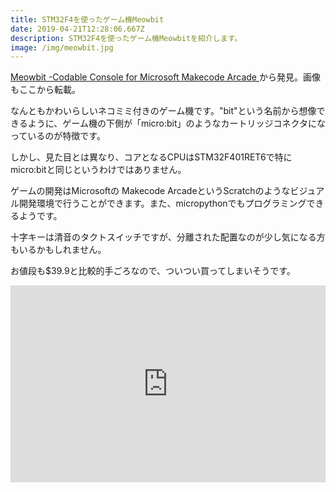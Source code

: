 ```yaml
---
title: STM32F4を使ったゲーム機Meowbit
date: 2019-04-21T12:28:06.667Z
description: STM32F4を使ったゲーム機Meowbitを紹介します。
image: /img/meowbit.jpg
---
```

[Meowbit -Codable Console for Microsoft Makecode Arcade](https://www.kittenbot.cc/products/meowbit-codable-console-for-microsoft-makecode-arcade)から発見。画像もここから転載。

なんともかわいらしいネコミミ付きのゲーム機です。"bit"という名前から想像できるように、ゲーム機の下側が「micro:bit」のようなカートリッジコネクタになっているのが特徴です。

しかし、見た目とは異なり、コアとなるCPUはSTM32F401RET6で特にmicro:bitと同じというわけではありません。

ゲームの開発はMicrosoftの Makecode ArcadeというScratchのようなビジュアル開発環境で行うことができます。また、micropythonでもプログラミングできるようです。

十字キーは清音のタクトスイッチですが、分離された配置なのが少し気になる方もいるかもしれません。

お値段も$39.9と比較的手ごろなので、ついつい買ってしまいそうです。

<iframe width="100%" height="315" src="https://www.youtube.com/embed/qvIrioiKMw4" frameborder="0" allow="accelerometer; autoplay; encrypted-media; gyroscope; picture-in-picture" allowfullscreen></iframe>
